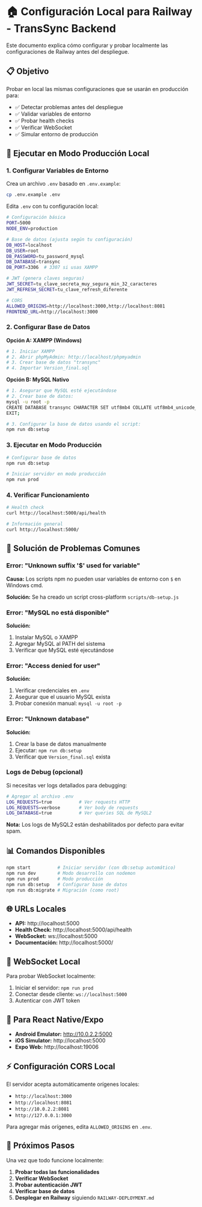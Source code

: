 # 🏠 Configuración Local para Railway - TransSync Backend

Este documento explica cómo configurar y probar localmente las configuraciones de Railway antes del despliegue.

## 📋 **Objetivo**

Probar en local las mismas configuraciones que se usarán en producción para:
- ✅ Detectar problemas antes del despliegue
- ✅ Validar variables de entorno
- ✅ Probar health checks
- ✅ Verificar WebSocket
- ✅ Simular entorno de producción

## 🧪 **Ejecutar en Modo Producción Local**

### **1. Configurar Variables de Entorno**

Crea un archivo `.env` basado en `.env.example`:

```bash
cp .env.example .env
```

Edita `.env` con tu configuración local:

```bash
# Configuración básica
PORT=5000
NODE_ENV=production

# Base de datos (ajusta según tu configuración)
DB_HOST=localhost
DB_USER=root
DB_PASSWORD=tu_password_mysql
DB_DATABASE=transync
DB_PORT=3306  # 3307 si usas XAMPP

# JWT (genera claves seguras)
JWT_SECRET=tu_clave_secreta_muy_segura_min_32_caracteres
JWT_REFRESH_SECRET=tu_clave_refresh_diferente

# CORS
ALLOWED_ORIGINS=http://localhost:3000,http://localhost:8081
FRONTEND_URL=http://localhost:3000
```

### **2. Configurar Base de Datos**

**Opción A: XAMPP (Windows)**
```bash
# 1. Iniciar XAMPP
# 2. Abrir phpMyAdmin: http://localhost/phpmyadmin
# 3. Crear base de datos "transync"
# 4. Importar Version_final.sql
```

**Opción B: MySQL Nativo**
```bash
# 1. Asegurar que MySQL esté ejecutándose
# 2. Crear base de datos:
mysql -u root -p
CREATE DATABASE transync CHARACTER SET utf8mb4 COLLATE utf8mb4_unicode_ci;
EXIT;

# 3. Configurar la base de datos usando el script:
npm run db:setup
```

### **3. Ejecutar en Modo Producción**

```bash
# Configurar base de datos
npm run db:setup

# Iniciar servidor en modo producción
npm run prod
```

### **4. Verificar Funcionamiento**

```bash
# Health check
curl http://localhost:5000/api/health

# Información general
curl http://localhost:5000/
```

## 🔧 **Solución de Problemas Comunes**

### **Error: "Unknown suffix '$' used for variable"**

**Causa:** Los scripts npm no pueden usar variables de entorno con `$` en Windows cmd.

**Solución:** Se ha creado un script cross-platform `scripts/db-setup.js`

### **Error: "MySQL no está disponible"**

**Solución:**
1. Instalar MySQL o XAMPP
2. Agregar MySQL al PATH del sistema
3. Verificar que MySQL esté ejecutándose

### **Error: "Access denied for user"**

**Solución:**
1. Verificar credenciales en `.env`
2. Asegurar que el usuario MySQL exista
3. Probar conexión manual: `mysql -u root -p`

### **Error: "Unknown database"**

**Solución:**
1. Crear la base de datos manualmente
2. Ejecutar: `npm run db:setup`
3. Verificar que `Version_final.sql` exista

### **Logs de Debug (opcional)**

Si necesitas ver logs detallados para debugging:

```bash
# Agregar al archivo .env
LOG_REQUESTS=true          # Ver requests HTTP
LOG_REQUESTS=verbose       # Ver body de requests
LOG_DATABASE=true          # Ver queries SQL de MySQL2
```

**Nota:** Los logs de MySQL2 están deshabilitados por defecto para evitar spam.

## 📊 **Comandos Disponibles**

```bash
npm start          # Iniciar servidor (con db:setup automático)
npm run dev        # Modo desarrollo con nodemon
npm run prod       # Modo producción
npm run db:setup   # Configurar base de datos
npm run db:migrate # Migración (como root)
```

## 🌐 **URLs Locales**

- **API:** http://localhost:5000
- **Health Check:** http://localhost:5000/api/health
- **WebSocket:** ws://localhost:5000
- **Documentación:** http://localhost:5000/

## 🔄 **WebSocket Local**

Para probar WebSocket localmente:

1. Iniciar el servidor: `npm run prod`
2. Conectar desde cliente: `ws://localhost:5000`
3. Autenticar con JWT token

## 📱 **Para React Native/Expo**

- **Android Emulator:** http://10.0.2.2:5000
- **iOS Simulator:** http://localhost:5000
- **Expo Web:** http://localhost:19006

## ⚡ **Configuración CORS Local**

El servidor acepta automáticamente orígenes locales:
- `http://localhost:3000`
- `http://localhost:8081`
- `http://10.0.2.2:8081`
- `http://127.0.0.1:3000`

Para agregar más orígenes, edita `ALLOWED_ORIGINS` en `.env`.

## 🚀 **Próximos Pasos**

Una vez que todo funcione localmente:

1. **Probar todas las funcionalidades**
2. **Verificar WebSocket**
3. **Probar autenticación JWT**
4. **Verificar base de datos**
5. **Desplegar en Railway** siguiendo `RAILWAY-DEPLOYMENT.md`